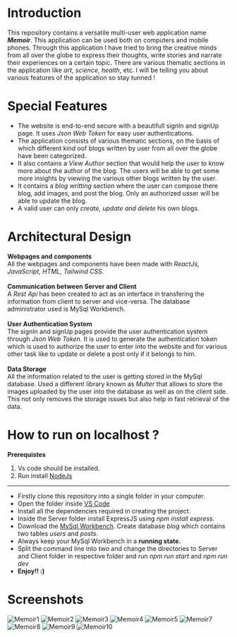 # Introduction
This repository contains a versatile multi-user web application name ***Memoir***. This application can be used both on computers and mobile phones. Through this application I have tried to bring the creative minds from all over the globe to express their thoughts, write stories and narrate their experiences on a certain topic. There are various thematic sections in the application like *art*, *science*, *health*, etc. I will be telling you about various features of the application so stay tunned !

# Special Features
<ul>
  <li>The website is end-to-end secure with a beautifull signIn and signUp page. It uses <i>Json Web Token</i> for easy user authentications.</li>
  <li>The application consists of various thematic sections, on the basis of which different kind oof blogs written by user from all over the globe have been categorized.</li>
  <li>It also contains a <i>View Author</i> section that would help the user to know more about the author of the blog. The users will be able to get some more insights by viewing the various other blogs written by the user.</li>
  <li>It contains a <i>blog writting</i> section where the user can compose there blog, add images, and post the blog. Only an authorized usser will be able to update the blog.</li>
  <li>A valid user can only <i>create, update and delete</i> his own blogs.</li>
</ul>

# Architectural Design
**Webpages and components** <br>
All the webpages and components have been made with *ReactJs, JavaScript, HTML, Tailwind CSS.* <br>
<br> **Communication between Server and Client** <br>
A *Rest Api* has been created to act as an interface in transfering the information from client to server and vice-versa. The database administrator used is MySql Workbench.<br>
<br> **User Authentication System** <br>
The signIn and signUp pages provide the user authentication system through *Json Web Token*. It is used to generate the authentication token which is used to authorize the user to enter into the website and for various other task like to update or delete a post only if it belongs to him.<br>
<br> **Data Storage** <br>
All the information related to the user is getting stored in the MySql database. Used a different library known as *Multer* that allows to store the images uploaded by the user into the database as well as on the client side. This not only removes the storage issues but also help in fast retrieval of the data.<br> 

# How to run on localhost ?
**Prerequistes**
<ol>
  <li>Vs code should be installed.</li>
  <li> Run install <a href="https://nodejs.org/en/download">NodeJs</a></li>
</ol>
<hr>
<ul>
  <li>Firstly clone this repository into a single folder in your computer.</li>
  <li>Open the folder inside <a href="https://code.visualstudio.com/download">VS Code</a></li>
  <li>Install all the dependencies required in creating the project.</li>
  <li>Inside the Server folder install ExpressJS using <i>npm install express</i>.</li>
  <li>Download the <a href="https://dev.mysql.com/downloads/workbench/">MySql Workbench</a>. Create database <i>blog</i> which contains two tables <i>users</i> and <i>posts</i>.</li>
  <li>Always keep your MySql Workbench in a <b>running state.</b></li>
  <li>Split the command line into two and change the directories to Server and Client folder in respective folder and run <i>npm run start</i> and <i>npm run dev</i></li>
  <li><b>Enjoy!! :)</b></li>
</ul>

# Screenshots
![Memoir1](https://github.com/Ansh2002Gupta/blogapp/assets/84438495/420301d1-1a37-4986-beb8-fa3c9025991a)
![Memoir2](https://github.com/Ansh2002Gupta/blogapp/assets/84438495/804900b7-2270-4e92-86c1-abcd4f41210b)
![Memoir3](https://github.com/Ansh2002Gupta/blogapp/assets/84438495/6b6d0b25-1ea8-4918-8184-13fbd43c0279)
![Memoir4](https://github.com/Ansh2002Gupta/blogapp/assets/84438495/f814efe9-634b-4bdf-b140-861c83ae281a)
![Memoir5](https://github.com/Ansh2002Gupta/blogapp/assets/84438495/a7b768e4-cc58-4fd3-94f2-464650d3a95a)
![Memoir7](https://github.com/Ansh2002Gupta/blogapp/assets/84438495/0e277ba4-7040-4b46-b1b8-49f715161ae2)
![Memoir8](https://github.com/Ansh2002Gupta/blogapp/assets/84438495/effd8bdd-bd36-4f52-b47f-66e58aface51)
![Memoir9](https://github.com/Ansh2002Gupta/blogapp/assets/84438495/e3c36e7b-bc9d-4c44-b8b8-76c28cfc5842)
![Memoir10](https://github.com/Ansh2002Gupta/blogapp/assets/84438495/1e27d4cd-5202-4a38-ae11-ec632bbeb2c8)
